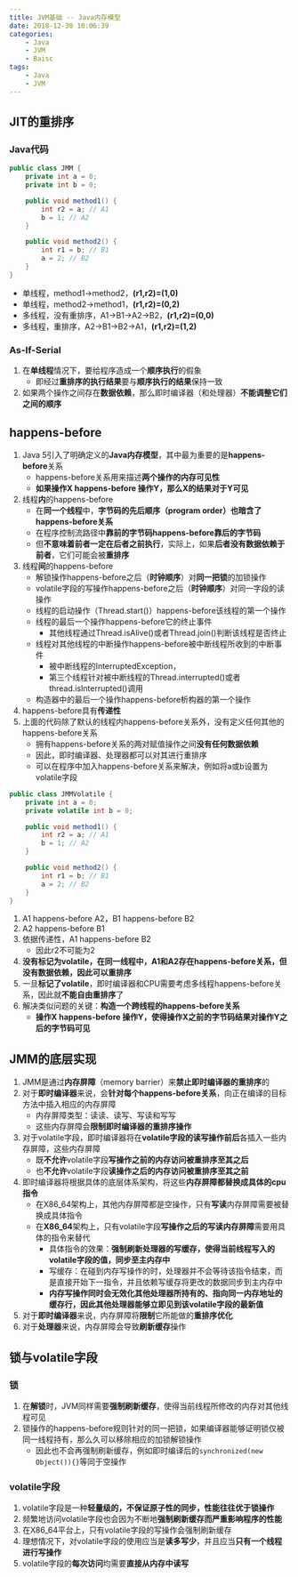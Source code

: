 ```yaml
---
title: JVM基础 -- Java内存模型
date: 2018-12-30 10:06:39
categories:
    - Java
    - JVM
    - Baisc
tags:
    - Java
    - JVM
---
```


## JIT的重排序

### Java代码
```java
public class JMM {
    private int a = 0;
    private int b = 0;

    public void method1() {
        int r2 = a; // A1
        b = 1; // A2
    }

    public void method2() {
        int r1 = b; // B1
        a = 2; // B2
    }
}
```

- 单线程，method1->method2，**(r1,r2)=(1,0)**
- 单线程，method2->method1，**(r1,r2)=(0,2)**
- 多线程，没有重排序，A1->B1->A2->B2，**(r1,r2)=(0,0)**
- 多线程，重排序，A2->B1->B2->A1，**(r1,r2)=(1,2)**

<!-- more -->

### As-If-Serial
1. 在**单线程**情况下，要给程序造成一个**顺序执行**的假象
    - 即经过**重排序的执行结果**要与**顺序执行的结果**保持一致
2. 如果两个操作之间存在**数据依赖**，那么即时编译器（和处理器）**不能调整它们之间的顺序**

## happens-before
1. Java 5引入了明确定义的**Java内存模型**，其中最为重要的是**happens-before**关系
    - happens-before关系用来描述**两个操作的内存可见性**
    - **如果操作X happens-before 操作Y，那么X的结果对于Y可见**
2. 线程**内**的happens-before
    - 在**同一个线程**中，**字节码的先后顺序（program order）也暗含了happens-before关系**
    - 在程序控制流路径中**靠前的字节码happens-before靠后的字节码**
    - 但**不意味着前者一定在后者之前执行**，实际上，如果**后者没有数据依赖于前者**，它们可能会被**重排序**
3. 线程**间**的happens-before
    - 解锁操作happens-before之后（**时钟顺序**）对**同一把锁**的加锁操作
    - volatile字段的写操作happens-before之后（**时钟顺序**）对同一字段的读操作
    - 线程的启动操作（Thread.start()）happens-before该线程的第一个操作
    - 线程的最后一个操作happens-before它的终止事件
        - 其他线程通过Thread.isAlive()或者Thread.join()判断该线程是否终止
    - 线程对其他线程的中断操作happens-before被中断线程所收到的中断事件
        - 被中断线程的InterruptedException，
        - 第三个线程针对被中断线程的Thread.interrupted()或者thread.isInterrupted()调用
    - 构造器中的最后一个操作happens-before析构器的第一个操作
4. happens-before具有**传递性**
5. 上面的代码除了默认的线程内happens-before关系外，没有定义任何其他的happens-before关系
    - 拥有happens-before关系的两对赋值操作之间**没有任何数据依赖**
    - 因此，即时编译器、处理器都可以对其进行重排序
    - 可以在程序中加入happens-before关系来解决，例如将a或b设置为volatile字段

```java
public class JMMVolatile {
    private int a = 0;
    private volatile int b = 0;

    public void method1() {
        int r2 = a; // A1
        b = 1; // A2
    }

    public void method2() {
        int r1 = b; // B1
        a = 2; // B2
    }
}
```
1. A1 happens-before A2，B1 happens-before B2
2. A2 happens-before B1
3. 依据传递性，A1 happens-before B2
    - 因此r2不可能为2
4. **没有标记为volatile，在同一线程中，A1和A2存在happens-before关系，但没有数据依赖，因此可以重排序**
5. 一旦**标记了volatile**，即时编译器和CPU需要考虑多线程happens-before关系，因此就**不能自由重排序**了
6. 解决类似问题的关键：**构造一个跨线程的happens-before关系**
    - **操作X happens-before 操作Y，使得操作X之前的字节码结果对操作Y之后的字节码可见**

## JMM的底层实现
1. JMM是通过**内存屏障**（memory barrier）来**禁止即时编译器的重排序**的
2. 对于**即时编译器**来说，会**针对每个happens-before关系**，向正在编译的目标方法中插入相应的内存屏障
    - 内存屏障类型：读读、读写、写读和写写
    - 这些内存屏障会**限制即时编译器的重排序操作**
3. 对于volatile字段，即时编译器将在**volatile字段的读写操作前后**各插入一些内存屏障，这些内存屏障
    - 既**不允许**volatile字段**写操作之前的内存访问被重排序至其之后**
    - 也**不允许**volatile字段**读操作之后的内存访问被重排序至其之前**
4. 即时编译器将根据具体的底层体系架构，将这些**内存屏障都替换成具体的cpu指令**
    - 在X86_64架构上，其他内存屏障都是空操作，只有**写读**内存屏障需要被替换成具体指令
    - 在**X86_64**架构上，只有volatile字段**写操作之后的写读内存屏障**需要用具体的指令来替代
        - 具体指令的效果：**强制刷新处理器的写缓存，使得当前线程写入的volatile字段的值，同步至主内存中**
        - 写缓存：在碰到内存写操作的时，处理器并不会等待该指令结束，而是直接开始下一指令，并且依赖写缓存将更改的数据同步到主内存中
        - **内存写操作同时会无效化其他处理器所持有的、指向同一内存地址的缓存行，因此其他处理器能够立即见到该volatile字段的最新值**
5. 对于**即时编译器**来说，内存屏障将**限制**它所能做的**重排序优化**
6. 对于**处理器**来说，内存屏障会导致**刷新缓存**操作

## 锁与volatile字段

### 锁
1. 在**解锁**时，JVM同样需要**强制刷新缓存**，使得当前线程所修改的内存对其他线程可见
2. 锁操作的happens-before规则针对的同一把锁，如果编译器能够证明锁仅被同一线程持有，那么久可以移除相应的加锁解锁操作
    - 因此也不会再强制刷新缓存，例如即时编译后的`synchronized(new Object()){}`等同于空操作

### volatile字段
1. volatile字段是一种**轻量级的，不保证原子性的同步，性能往往优于锁操作**
2. 频繁地访问volatile字段也会因为不断地**强制刷新缓存而严重影响程序的性能**
3. 在X86_64平台上，只有volatile字段的写操作会强制刷新缓存
4. 理想情况下，对volatile字段的使用应当是**读多写少**，并且应当**只有一个线程进行写操作**
5. volatile字段的**每次访问**均需要**直接从内存中读写**

<!-- indicate-the-source -->
